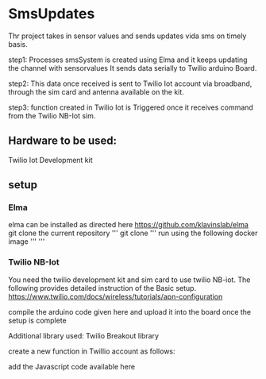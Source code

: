 # SmsUpdates

Thr project takes in sensor values and sends updates vida sms on timely basis.

step1:
Processes smsSystem is created using Elma and it keeps updating the channel with sensorvalues
It sends data serially to Twilio arduino Board.

step2:
This data once received is sent to Twilio Iot account via broadband, through the sim card and antenna available on the kit.

step3:
function created in Twilio Iot is Triggered once it receives command from the Twilio NB-Iot sim.

## Hardware to be used:
Twilio Iot Development kit

## setup

### Elma

elma can be installed as directed here https://github.com/klavinslab/elma
git clone the current repository
'''
git clone 
'''
run using the following docker image
'''
'''

### Twilio NB-Iot

You need the twilio development kit and sim card to use twilio NB-iot.
The following provides detailed instruction of the Basic setup.
https://www.twilio.com/docs/wireless/tutorials/apn-configuration

compile the arduino code given here   and upload it into the board once the setup is complete

Additional library used: Twilio Breakout library


create a new function in Twillio account as follows:


add the Javascript code available here





